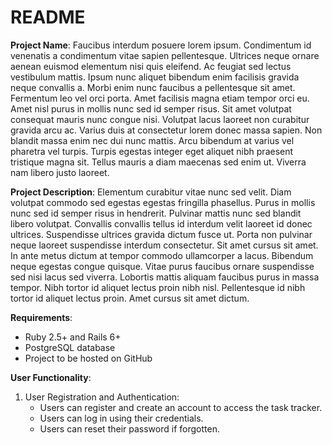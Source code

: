 # README
**Project Name**: Faucibus interdum posuere lorem ipsum. Condimentum id venenatis a condimentum vitae sapien pellentesque. Ultrices neque ornare aenean euismod elementum nisi quis eleifend. Ac feugiat sed lectus vestibulum mattis. Ipsum nunc aliquet bibendum enim facilisis gravida neque convallis a. Morbi enim nunc faucibus a pellentesque sit amet. Fermentum leo vel orci porta. Amet facilisis magna etiam tempor orci eu. Amet nisl purus in mollis nunc sed id semper risus. Sit amet volutpat consequat mauris nunc congue nisi. Volutpat lacus laoreet non curabitur gravida arcu ac. Varius duis at consectetur lorem donec massa sapien. Non blandit massa enim nec dui nunc mattis. Arcu bibendum at varius vel pharetra vel turpis. Turpis egestas integer eget aliquet nibh praesent tristique magna sit. Tellus mauris a diam maecenas sed enim ut. Viverra nam libero justo laoreet.

**Project Description**: Elementum curabitur vitae nunc sed velit. Diam volutpat commodo sed egestas egestas fringilla phasellus. Purus in mollis nunc sed id semper risus in hendrerit. Pulvinar mattis nunc sed blandit libero volutpat. Convallis convallis tellus id interdum velit laoreet id donec ultrices. Suspendisse ultrices gravida dictum fusce ut. Porta non pulvinar neque laoreet suspendisse interdum consectetur. Sit amet cursus sit amet. In ante metus dictum at tempor commodo ullamcorper a lacus. Bibendum neque egestas congue quisque. Vitae purus faucibus ornare suspendisse sed nisi lacus sed viverra. Lobortis mattis aliquam faucibus purus in massa tempor. Nibh tortor id aliquet lectus proin nibh nisl. Pellentesque id nibh tortor id aliquet lectus proin. Amet cursus sit amet dictum.

**Requirements**:

- Ruby 2.5+ and Rails 6+
- PostgreSQL database
- Project to be hosted on GitHub

**User Functionality**:

1. User Registration and Authentication:
   + Users can register and create an account to access the task tracker.
   + Users can log in using their credentials.
   - Users can reset their password if forgotten.
